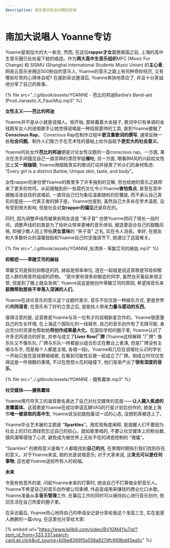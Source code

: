 ```yaml
---
description: 音乐是对社会问题的反映
---
```


# 南加大说唱人 Yoanne专访

Yoanne是南加大的大一新生, 然而, 在这位**rapper才女**震撼美国之前, 上海的高中生音乐圈已处处留下她的痕迹。作为**两大高中生音乐组织**MFC (Music For Change) 和 SISMU (Shanghai International Students Music Union) 的**主心骨**, 网易云音乐坐拥近500粉丝的音乐人, Yoanne的音乐之路上有何种奇妙经历, 又有哪些珍贵的心得体会呢? 在接到采访邀请后, Yoanne爽快地答应了, 并且十分真诚地分享了自己的故事。

{% file src="../.gitbook/assets/YOANNE - 芭比的邦迪Barbie’s Band-aid (Prod.Jianastic.X_FaunMu).mp3" %}

**女性主义——芭比的邦迪**

Yoanne并不是从小就是说唱人。刚开始, 那些戴着大金链子, 歌词中只有单调的金钱跑车女人的说唱歌手让她觉得说唱是一种招摇耍帅的工具, 直到Yoanne接触了**Conscious Rap**。 Conscious Rap在制作过程中**更注重歌词的撰写**, 通常反映一些**社会问题**。制作人们致力于在艺术性的基础上给作品赋予**更宏大的社会意义**。

Yoanne的处女作**芭比的邦迪**便是讨论女性议题的一首conscious rap。一方面, 某次在洗手间撞见自己一直崇拜的漂亮学姐**催吐**; 另一方面, 眼看BM风的兴起给女性加上**又一层枷锁**, Yoanne用细致真实的歌词打动并拯救了听众们的身材焦虑: “Every girl is a distinct Barbie; Unique skin, taste, and body”。

女性rapper的身份使Yoanne的歌里多了许多独到的见解, 但也给她的音乐之路带来了更多的坎坷。从前接触到的一些腐朽文化令小Yoanne**害怕焦点**, 甚至在高中接触活泼自信的说唱前, 一直将自己归为象征温柔随和的巨蟹座, 而不承认自己真实的星座——代表王者的狮子座。Yoanne也提到, 虽然自己大多处在学术温房, 没有受到很大影响, 但是社会对**女rapper的偏见**还是存在的。

同时, 因为调整声线而被某些网友说是 “夹子音” 也使Yoanne烦闷了很长一段时间。调整声线的初衷是为了给听众带来更棒的音乐体验, 塑造更适合自己的甜酷风格, 却被少数人冠上带些**厌女意味**的 “夹子音” 之名, 实在令人沮丧。幸好, 在朋友和大多数听众的温暖鼓励和Yoanne自己的坚强调节下, 她渡过了这层难关。

{% file src="../.gitbook/assets/YOANNE,张清扬 - 草酸艾司的赫兹.mp3" %}

**抑郁症——草酸艾司的赫兹**

草酸艾司是抵抗抑郁症的药, 赫兹是频率单位, 连在一起就是说这首歌是写给抑郁症人群的用音符组成的药物。 “高中里有很多抑郁症的同学, 虽然白天看起来很正常, 但是到了晚上就会发病”, Yoanne说这是她创作草酸艾司的原因, 希望用音乐来**鼓舞帮助那些不幸落入深渊的人们**。

Yoanne在谈论音乐的意义这个议题时表示, 音乐不仅仅是一种娱乐方式, 更是世界的**共同语言**; 在音乐有了好的立意之后, 是能给人带来**力量与感动的东西**。

值得注意的是, 这首歌是Yoanne与另一位有才的说唱新星合作的。Yoanne很感激自己的生长环境, 在上海这个国际化的一线城市, 自己的音乐创作有了无限可能; 身边充分的资源也帮助她**将创作成果最大化**。在国际学校的圈子里, Yoanne认识了许多志同道合的好友, 并参与成立了**Liver Row厂牌** (Yoanne这样解释 “厂牌”: 像乐队又不像乐队; 厂牌与乐队一样都是以组合形式在舞台上表演, 但是厂牌没有主唱与乐手, 而是每个人都是主唱, 各唱一段)。Yoanne和几位在说唱社认识的学长一开始只是在篮球赛唱唱歌, 在看到可能性后便一起成立了厂牌。刚成立时仅仅觉得这是一件很酷的事情, 不过在思想火花的碰撞下, 他们渐渐产出了**很有深度的音乐**。

{% file src="../.gitbook/assets/YOANNE - 摄焦霉体.mp3" %}

**社交媒体——摄焦霉体**

Yoanne用巧夺天工的谐音歌名表达了自己对社交媒体的态度——**让人摄入焦虑的发霉菌体**。这首歌是Yoanne在成功申请瓦肆VAS的行星计划后创作的, 她是上海市**唯一被录取的高中生**, Yoanne说当初就抱着试一试的心态, 没想到真被选上了。

Yoanne毕业艺术展的主题是 “**Sparkles**”。用宏观角度阐释, 是提醒人们不要因为社会上的灯红酒绿而忘记自己的初心。就如歌里唱的, 不要让社交媒体上的粉丝数, 跟风潮等侵蚀了心灵, 避免成为被世界上无处不在的诱惑控制的 “傀儡”。

“Sparkles” 的微观意义是每个人都能找到**自己的光**, 在黑暗时期指引我们找到存在的意义。对于Yoanne来说, 她的光是说唱音乐; 对于大家来说, 这**束光可以是任何事物**, 这也是Yoanne送给所有人的祝福。



**未来**

令我有些意外的是, 问起Yoanne未来的打算时, 她说自己不打算做全职音乐人。Yoanne不希望自己的音乐创作被公司束缚, 作品变成用来赚钱的商业化口水歌。Yoanne准备从事**音乐管理**工作, 在幕后工作的同时可以保持初心进行音乐创作, 依旧生活在自己热爱的圈子里。

在采访最后, Yoanne热心地将自己的申请全记录分享给我这个准高三生, 实在是感人肺腑的一篇vlog, 在这里也分享给大家:

{% embed url="https://www.bilibili.com/video/BV1GM411u7id/?spm_id_from=333.337.search-card.all.click&vd_source=b0be826915a558a827dfc669bd45ea5c" %}
